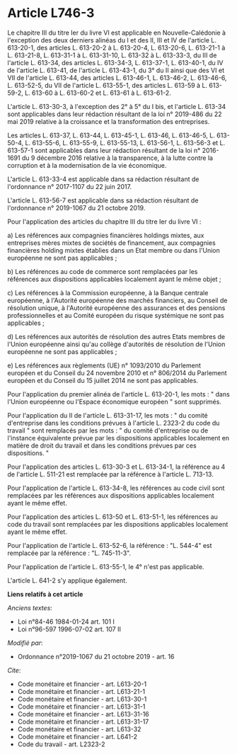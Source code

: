 # Article L746-3

Le chapitre III du titre Ier du livre VI est applicable en Nouvelle-Calédonie à l'exception des deux derniers alinéas du I et
des II, III et IV de l'article L. 613-20-1, des articles L. 613-20-2 à L. 613-20-4, L. 613-20-6, L. 613-21-1 à L. 613-21-8,
L. 613-31-1 à L. 613-31-10, L. 613-32 à L. 613-33-3, du III de l'article L. 613-34, des articles L. 613-34-3, L. 613-37-1, L.
613-40-1, du IV de l'article L. 613-41, de l'article L. 613-43-1, du 3° du II ainsi que des VI et VII de l'article L. 613-44,
des articles L. 613-46-1, L. 613-46-2, L. 613-46-6, L. 613-52-5, du VII de l'article L. 613-55-1, des articles L. 613-59 à L.
613-59-2, L. 613-60 à L. 613-60-2 et L. 613-61 à L. 613-61-2.

L'article L. 613-30-3, à l'exception des 2° à 5° du I bis, et l'article L. 613-34 sont applicables dans leur rédaction
résultant de la loi n° 2019-486 du 22 mai 2019 relative à la croissance et la transformation des entreprises.

Les articles L. 613-37, L. 613-44, L. 613-45-1, L. 613-46, L. 613-46-5, L. 613-50-4, L. 613-55-6, L. 613-55-9, L. 613-55-13,
L. 613-56-1, L. 613-56-3 et L. 613-57-1 sont applicables dans leur rédaction résultant de la loi n° 2016-1691 du 9 décembre
2016 relative à la transparence, à la lutte contre la corruption et à la modernisation de la vie économique.

L'article L. 613-33-4 est applicable dans sa rédaction résultant de l'ordonnance n° 2017-1107 du 22 juin 2017.

L'article L. 613-56-7 est applicable dans sa rédaction résultant de l'ordonnance n° 2019-1067 du 21 octobre 2019.

Pour l'application des articles du chapitre III du titre Ier du livre VI :

a) Les références aux compagnies financières holdings mixtes, aux entreprises mères mixtes de sociétés de financement, aux
compagnies financières holding mixtes établies dans un Etat membre ou dans l'Union européenne ne sont pas applicables ;

b) Les références au code de commerce sont remplacées par les références aux dispositions applicables localement ayant le
même objet ;

c) Les références à la Commission européenne, à la Banque centrale européenne, à l'Autorité européenne des marchés
financiers, au Conseil de résolution unique, à l'Autorité européenne des assurances et des pensions professionnelles et au
Comité européen du risque systémique ne sont pas applicables ;

d) Les références aux autorités de résolution des autres Etats membres de l'Union européenne ainsi qu'au collège d'autorités
de résolution de l'Union européenne ne sont pas applicables ;

e) Les références aux règlements (UE) n° 1093/2010 du Parlement européen et du Conseil du 24 novembre 2010 et n° 806/2014 du
Parlement européen et du Conseil du 15 juillet 2014 ne sont pas applicables.

Pour l'application du premier alinéa de l'article L. 613-20-1, les mots : " dans l'Union européenne ou l'Espace économique
européen " sont supprimés.

Pour l'application du II de l'article L. 613-31-17, les mots : " du comité d'entreprise dans les conditions prévues à
l'article L. 2323-2 du code du travail " sont remplacés par les mots : " du comité d'entreprise ou de l'instance équivalente
prévue par les dispositions applicables localement en matière de droit du travail et dans les conditions prévues par ces
dispositions. "

Pour l'application des articles L. 613-30-3 et L. 613-34-1, la référence au 4 de l'article L. 511-21 est remplacée par la
référence à l'article L. 713-13.

Pour l'application de l'article L. 613-34-8, les références au code civil sont remplacées par les références aux dispositions
applicables localement ayant le même effet.

Pour l'application des articles L. 613-50 et L. 613-51-1, les références au code du travail sont remplacées par les
dispositions applicables localement ayant le même effet.

Pour l'application de l'article L. 613-52-6, la référence : "L. 544-4" est remplacée par la référence : "L. 745-11-3".

Pour l'application de l'article L. 613-55-1, le 4° n'est pas applicable.

L'article L. 641-2 s'y applique également.

**Liens relatifs à cet article**

_Anciens textes_:

  - Loi n°84-46 1984-01-24 art. 101 I
  - Loi n°96-597 1996-07-02 art. 107 II

_Modifié par_:

  - Ordonnance n°2019-1067 du 21 octobre 2019 - art. 16

_Cite_:

  - Code monétaire et financier - art. L613-20-1
  - Code monétaire et financier - art. L613-21-1
  - Code monétaire et financier - art. L613-30-1
  - Code monétaire et financier - art. L613-31-1
  - Code monétaire et financier - art. L613-31-16
  - Code monétaire et financier - art. L613-31-17
  - Code monétaire et financier - art. L613-32
  - Code monétaire et financier - art. L641-2
  - Code du travail - art. L2323-2
